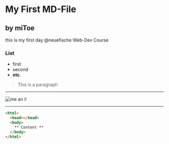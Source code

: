 # My First MD-File

## by miToe

this is my first day @neuefische Web-Dev Course

### List
- first
- second
- **etc**.

>This is a paragraph

---

![me an i!](https://avatars.githubusercontent.com/u/996455?v=4)

---

```html
<html>
  <head></head>
  <body>
    ** Content **
  </body>
</html>
```
